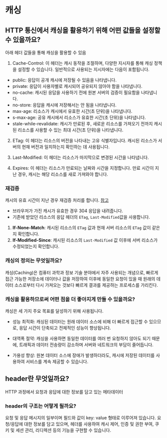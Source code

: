 # 캐싱

## HTTP 통신에서 캐싱을 활용하기 위해 어떤 값들을 설정할 수 있을까요?

아래 헤더 값들을 통해 캐싱을 활용할 수 있음

1. Cache-Control: 이 헤더는 캐시 동작을 조절하며, 다양한 지시자를 통해 캐싱 정책을 설정할 수 있습니다. 일반적으로 사용되는 지시자에는 다음이 포함됩니다.

- public: 응답이 공개 캐시에 저장될 수 있음을 나타냅니다.
- private: 응답이 사용자별로 캐시되어 공유되지 않아야 함을 나타냅니다.
- no-cache: 캐시된 응답을 사용하기 전에 원본 서버의 검증이 필요함을 나타냅니다.
- no-store: 응답을 캐시에 저장해서는 안 됨을 나타냅니다.
- max-age: 리소스가 캐시에서 유효한 시간(초 단위)을 나타냅니다.
- s-max-age: 공유 캐시에서 리소스가 유효한 시간(초 단위)을 나타냅니다.
- stale-while-revalidate: 캐시가 만료된 후, 새로운 리소스를 가져오기 전까지 캐시된 리소스를 사용할 수 있는 최대 시간(초 단위)을 나타냅니다.

2. ETag: 이 헤더는 리소스의 버전을 나타내는 고유 식별자입니다. 캐시된 리소스가 서버의 현재 버전과 일치하는지 확인하는 데 사용됩니다.

3. Last-Modified: 이 헤더는 리소스가 마지막으로 변경된 시간을 나타냅니다.

4. Expires: 이 헤더는 리소스가 만료되는 날짜와 시간을 지정합니다. 만료 시간이 지난 경우, 캐시는 해당 리소스를 새로 가져와야 합니다.

### 재검증

캐시의 유효 시간이 지난 경우 재검증 처리를 합니다. [참고](https://developer.mozilla.org/en-US/docs/Web/HTTP/Conditional_requests)

- 브라우저가 가진 캐시가 유효한 경우 304 응답을 내려줍니다.
- 기존에 받았던 리소스의 응답 헤더의 `ETag`, `Last-Modified`값을 사용합니다.

1. **If-None-Match**: 캐시된 리소스의 `ETag` 값과 현재 서버 리소스의 `ETag` 값이 같은지 확인합니다.
2. **If-Modified-Since**: 캐시된 리소스의 `Last-Modified` 값 이후에 서버 리소스가 수정되었는지 확인합니다.

### 캐싱의 정의는 무엇일까요?

캐싱(Caching)은 컴퓨터 과학과 정보 기술 분야에서 자주 사용되는 개념으로, 빠르게 접근 가능한 저장소에 데이터나 값을 저장하여 이후에 동일한 요청이 있을 때 원래의 데이터 소스로부터 다시 가져오는 것보다 빠르게 결과를 제공하는 프로세스를 가리킨다.

### 캐싱을 활용하므로써 어떤 점을 더 좋아지게 만들 수 있을까요?

캐싱은 세 가지 주요 목표를 달성하기 위해 사용됩니다.

- 성능 최적화: 캐싱된 데이터는 원래 데이터 소스에 비해 더 빠르게 접근할 수 있으므로, 응답 시간이 단축되고 전체적인 성능이 향상됩니다.

- 대역폭 절약: 캐싱을 사용하면 동일한 데이터를 여러 번 요청하지 않아도 되기 때문에, 트래픽과 데이터 전송량이 감소하며 서버와 네트워크의 부담이 줄어듭니다.

- 가용성 향상: 원본 데이터 소스에 장애가 발생하더라도, 캐시에 저장된 데이터를 사용하여 서비스를 계속 제공할 수 있습니다.

## header란 무엇일까요?

HTTP 과정에서 요청과 응답에 대한 정보를 담고 있는 메타데이터

### header의 구조는 어떻게 될까요?

요청 및 응답 메시지의 일부이며 필드와 값이 key: value 형태로 이루어져 있습니다.
요청/응답에 대한 정보를 담고 있으며, 헤더를 사용하여 캐시 제어, 인증 및 권한 부여, 쿠키 및 세션 관리, 리디렉션 등의 기능을 구현할 수 있습니다.
